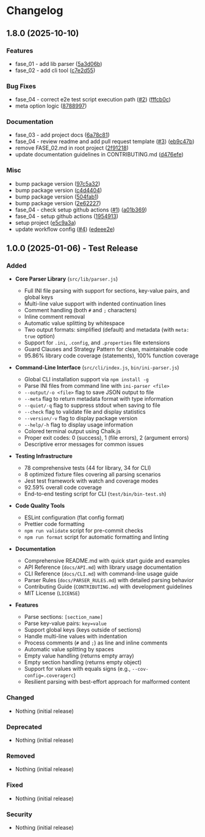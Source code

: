 # Changelog

## 1.8.0 (2025-10-10)

### Features

* fase_01 - add lib parser ([5a3d06b](https://github.com/notfounnd/ini-parser/commit/5a3d06bc91c6aa28e4efb012833f24e477cb101c))
* fase_02 - add cli tool ([c7e2d55](https://github.com/notfounnd/ini-parser/commit/c7e2d558db4227389c392b644db958cf19e3689c))

### Bug Fixes

* fase_04 - correct e2e test script execution path ([#2](https://github.com/notfounnd/ini-parser/issues/2)) ([fffcb0c](https://github.com/notfounnd/ini-parser/commit/fffcb0c5b254eb6297d114c55df0e7719b7833f2))
* meta option logic ([8788997](https://github.com/notfounnd/ini-parser/commit/87889971d287ab0c42a7970817e2540dc1ee84fe))

### Documentation

* fase_03 - add project docs ([6a78c81](https://github.com/notfounnd/ini-parser/commit/6a78c8116b7e272414a52908f415e376e8c77fa3))
* fase_04 - review readme and add pull request template ([#3](https://github.com/notfounnd/ini-parser/issues/3)) ([eb9c47b](https://github.com/notfounnd/ini-parser/commit/eb9c47bb1d008660b027639ebecbabb9759c1f9e))
* remove FASE_02.md in root project ([2f91218](https://github.com/notfounnd/ini-parser/commit/2f9121843257dfb1bb57f9b13858fc587598dc8f))
* update documentation guidelines in CONTRIBUTING.md ([d476efe](https://github.com/notfounnd/ini-parser/commit/d476efea1cb6a3424de31a7114e145f8c0f9a125))

### Misc

* bump package version ([97c5a32](https://github.com/notfounnd/ini-parser/commit/97c5a324841752a99b92d017c60fa5909868f48d))
* bump package version ([c4d4404](https://github.com/notfounnd/ini-parser/commit/c4d440486bb09441142a29bb2f73496fe14d7cdc))
* bump package version ([504fab1](https://github.com/notfounnd/ini-parser/commit/504fab1d2274eafca0f349bff081f4056ef77058))
* bump package version ([2e62227](https://github.com/notfounnd/ini-parser/commit/2e62227f6117203460ce0cb8d61c8708f414da3e))
* fase_04 - check setup github actions ([#1](https://github.com/notfounnd/ini-parser/issues/1)) ([a01b369](https://github.com/notfounnd/ini-parser/commit/a01b3690054e38521fc424118b9812452dbc1200))
* fase_04 - setup github actions ([1954913](https://github.com/notfounnd/ini-parser/commit/195491331a36c5275b6a93e0fa0d24508944b3fd))
* setup project ([e5c9a3a](https://github.com/notfounnd/ini-parser/commit/e5c9a3aeae43b9ed0d8484f0f1074d809f4d8673))
* update workflow config ([#4](https://github.com/notfounnd/ini-parser/issues/4)) ([edeee2e](https://github.com/notfounnd/ini-parser/commit/edeee2e6a49741eae9bc0559ce3719c09de33adc))

## 1.0.0 (2025-01-06) - Test Release

### Added
- **Core Parser Library** (`src/lib/parser.js`)
  - Full INI file parsing with support for sections, key-value pairs, and global keys
  - Multi-line value support with indented continuation lines
  - Comment handling (both `#` and `;` characters)
  - Inline comment removal
  - Automatic value splitting by whitespace
  - Two output formats: simplified (default) and metadata (with `meta: true` option)
  - Support for `.ini`, `.config`, and `.properties` file extensions
  - Guard Clauses and Strategy Pattern for clean, maintainable code
  - 95.86% library code coverage (statements), 100% function coverage

- **Command-Line Interface** (`src/cli/index.js`, `bin/ini-parser.js`)
  - Global CLI installation support via `npm install -g`
  - Parse INI files from command line with `ini-parser <file>`
  - `--output/-o <file>` flag to save JSON output to file
  - `--meta` flag to return metadata format with type information
  - `--quiet/-q` flag to suppress stdout when saving to file
  - `--check` flag to validate file and display statistics
  - `--version/-v` flag to display package version
  - `--help/-h` flag to display usage information
  - Colored terminal output using Chalk.js
  - Proper exit codes: 0 (success), 1 (file errors), 2 (argument errors)
  - Descriptive error messages for common issues

- **Testing Infrastructure**
  - 78 comprehensive tests (44 for library, 34 for CLI)
  - 8 optimized fixture files covering all parsing scenarios
  - Jest test framework with watch and coverage modes
  - 92.59% overall code coverage
  - End-to-end testing script for CLI (`test/bin/bin-test.sh`)

- **Code Quality Tools**
  - ESLint configuration (flat config format)
  - Prettier code formatting
  - `npm run validate` script for pre-commit checks
  - `npm run format` script for automatic formatting and linting

- **Documentation**
  - Comprehensive README.md with quick start guide and examples
  - API Reference (`docs/API.md`) with library usage documentation
  - CLI Reference (`docs/CLI.md`) with command-line usage guide
  - Parser Rules (`docs/PARSER_RULES.md`) with detailed parsing behavior
  - Contributing Guide (`CONTRIBUTING.md`) with development guidelines
  - MIT License (`LICENSE`)

- **Features**
  - Parse sections: `[section_name]`
  - Parse key-value pairs: `key=value`
  - Support global keys (keys outside of sections)
  - Handle multi-line values with indentation
  - Process comments (`#` and `;`) as line and inline comments
  - Automatic value splitting by spaces
  - Empty value handling (returns empty array)
  - Empty section handling (returns empty object)
  - Support for values with equals signs (e.g., `--cov-config=.coveragerc`)
  - Resilient parsing with best-effort approach for malformed content

### Changed
- Nothing (initial release)

### Deprecated
- Nothing (initial release)

### Removed
- Nothing (initial release)

### Fixed
- Nothing (initial release)

### Security
- Nothing (initial release)
